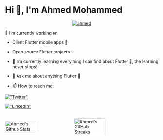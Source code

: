 
<h1 align="left">Hi 👋, I'm Ahmed Mohammed</h1>

<p align="center"> <a href="https://twitter.com/0xom1" target="blank"><img src="https://img.shields.io/twitter/follow/ahmed?logo=twitter&style=for-the-badge" alt="ahmed" /></a> </p>

 🔭 I’m currently working on 
 
  - Client Flutter mobile apps 📱
   
  - Open source Flutter projects 💡
  
  * 🌱 I’m currently learning everything I can find about Flutter 💙, the learning never stops!
  
  * 💬 Ask me about anything Flutter 💙
  
  * 📫 How to reach me:
  
  [!["Twitter"](https://img.shields.io/twitter/follow/0xom1?label=twitter)](https://twitter.com/AhmadAlmubrak)
  
  [!["LinkedIn"](https://img.shields.io/badge/LinkedIn-blue?style=flat&logo=linkedin&labelColor=blue)](https://www.linkedin.com/in/ahmedalmubark/)
  

 <br />
<div style="display: flex; align-items: center;">
<img width="45%" src="https://github-readme-stats.vercel.app/api?username=ahmedalmubarak&show_icons=true&count_private=true&hide_title=false&theme=synthwave" alt="Ahmed's Github Stats" />

<img width="45%" src="https://github-readme-streak-stats.herokuapp.com?user=ahmedalmubarak&theme=synthwave&date_format=M%20j%5B%2C%20Y%5D" alt="Ahmed's GitHub Streaks" />
</div>

